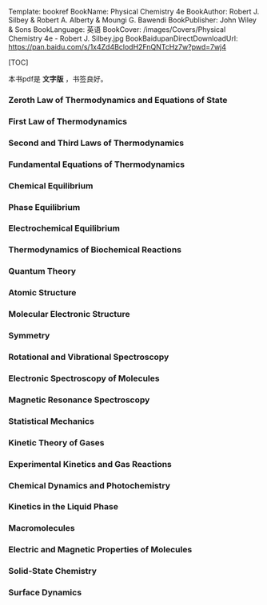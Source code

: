 Template: bookref
BookName: Physical Chemistry 4e
BookAuthor: Robert J. Silbey & Robert A. Alberty & Moungi G. Bawendi
BookPublisher: John Wiley & Sons
BookLanguage: 英语
BookCover: /images/Covers/Physical Chemistry 4e - Robert J. Silbey.jpg
BookBaidupanDirectDownloadUrl: https://pan.baidu.com/s/1x4Zd4BclodH2FnQNTcHz7w?pwd=7wj4 


[TOC]

本书pdf是 **文字版**  ，书签良好。

### Zeroth Law of Thermodynamics and Equations of State

### First Law of Thermodynamics

### Second and Third Laws of Thermodynamics

### Fundamental Equations of Thermodynamics

### Chemical Equilibrium

### Phase Equilibrium

### Electrochemical Equilibrium

### Thermodynamics of Biochemical Reactions

### Quantum Theory

### Atomic Structure

### Molecular Electronic Structure

### Symmetry

### Rotational and Vibrational Spectroscopy

### Electronic Spectroscopy of Molecules

### Magnetic Resonance Spectroscopy

### Statistical Mechanics

### Kinetic Theory of Gases

### Experimental Kinetics and Gas Reactions

### Chemical Dynamics and Photochemistry

### Kinetics in the Liquid Phase

### Macromolecules

### Electric and Magnetic Properties of Molecules

### Solid-State Chemistry

### Surface Dynamics